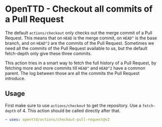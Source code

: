 # OpenTTD - Checkout all commits of a Pull Request

The default `actions/checkout` only checks out the merge commit of a
Pull Request. This means that on `HEAD` is the merge commit, on `HEAD^` is the
base branch, and on `HEAD^2` are the commits of the Pull Request. Sometimes we
need all the commits of the Pull Request available to us, but the default
fetch-depth only give these three commits.

This action tries in a smart way to fetch the full history of a Pull Request,
by fetching more and more commits till `HEAD^` and `HEAD^2` have a common parent.
The log between those are all the commits the Pull Request introduce.

## Usage

First make sure to use `actions/checkout` to get the repository. Use a
`fetch-depth` of 4.
This action should be called directly after that.

```yaml
- uses: openttd/actions/checkout-pull-request@v2
```
